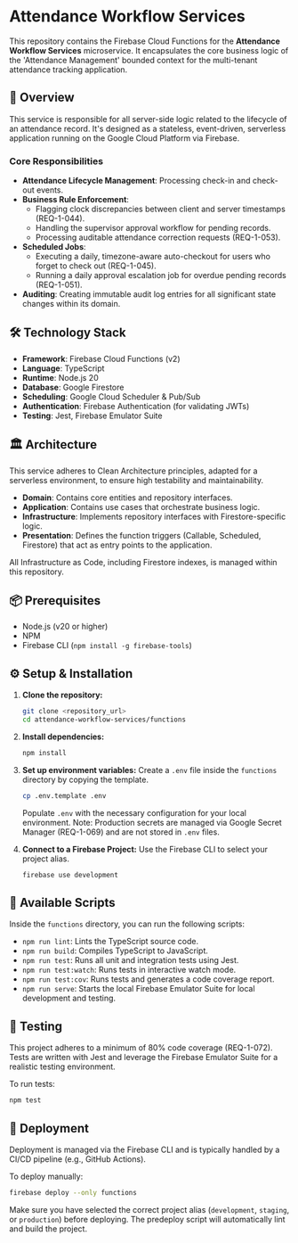 # Attendance Workflow Services

This repository contains the Firebase Cloud Functions for the **Attendance Workflow Services** microservice. It encapsulates the core business logic of the 'Attendance Management' bounded context for the multi-tenant attendance tracking application.

## 🚀 Overview

This service is responsible for all server-side logic related to the lifecycle of an attendance record. It's designed as a stateless, event-driven, serverless application running on the Google Cloud Platform via Firebase.

### Core Responsibilities

-   **Attendance Lifecycle Management**: Processing check-in and check-out events.
-   **Business Rule Enforcement**:
    -   Flagging clock discrepancies between client and server timestamps (REQ-1-044).
    -   Handling the supervisor approval workflow for pending records.
    -   Processing auditable attendance correction requests (REQ-1-053).
-   **Scheduled Jobs**:
    -   Executing a daily, timezone-aware auto-checkout for users who forget to check out (REQ-1-045).
    -   Running a daily approval escalation job for overdue pending records (REQ-1-051).
-   **Auditing**: Creating immutable audit log entries for all significant state changes within its domain.

## 🛠️ Technology Stack

-   **Framework**: Firebase Cloud Functions (v2)
-   **Language**: TypeScript
-   **Runtime**: Node.js 20
-   **Database**: Google Firestore
-   **Scheduling**: Google Cloud Scheduler & Pub/Sub
-   **Authentication**: Firebase Authentication (for validating JWTs)
-   **Testing**: Jest, Firebase Emulator Suite

## 🏛️ Architecture

This service adheres to Clean Architecture principles, adapted for a serverless environment, to ensure high testability and maintainability.

-   **Domain**: Contains core entities and repository interfaces.
-   **Application**: Contains use cases that orchestrate business logic.
-   **Infrastructure**: Implements repository interfaces with Firestore-specific logic.
-   **Presentation**: Defines the function triggers (Callable, Scheduled, Firestore) that act as entry points to the application.

All Infrastructure as Code, including Firestore indexes, is managed within this repository.

## 📦 Prerequisites

-   Node.js (v20 or higher)
-   NPM
-   Firebase CLI (`npm install -g firebase-tools`)

## ⚙️ Setup & Installation

1.  **Clone the repository:**
    ```bash
    git clone <repository_url>
    cd attendance-workflow-services/functions
    ```

2.  **Install dependencies:**
    ```bash
    npm install
    ```

3.  **Set up environment variables:**
    Create a `.env` file inside the `functions` directory by copying the template.
    ```bash
    cp .env.template .env
    ```
    Populate `.env` with the necessary configuration for your local environment. Note: Production secrets are managed via Google Secret Manager (REQ-1-069) and are not stored in `.env` files.

4.  **Connect to a Firebase Project:**
    Use the Firebase CLI to select your project alias.
    ```bash
    firebase use development
    ```

## 📜 Available Scripts

Inside the `functions` directory, you can run the following scripts:

-   `npm run lint`: Lints the TypeScript source code.
-   `npm run build`: Compiles TypeScript to JavaScript.
-   `npm run test`: Runs all unit and integration tests using Jest.
-   `npm run test:watch`: Runs tests in interactive watch mode.
-   `npm run test:cov`: Runs tests and generates a code coverage report.
-   `npm run serve`: Starts the local Firebase Emulator Suite for local development and testing.

## 🧪 Testing

This project adheres to a minimum of 80% code coverage (REQ-1-072). Tests are written with Jest and leverage the Firebase Emulator Suite for a realistic testing environment.

To run tests:
```bash
npm test
```

## 🚀 Deployment

Deployment is managed via the Firebase CLI and is typically handled by a CI/CD pipeline (e.g., GitHub Actions).

To deploy manually:
```bash
firebase deploy --only functions
```
Make sure you have selected the correct project alias (`development`, `staging`, or `production`) before deploying. The predeploy script will automatically lint and build the project.